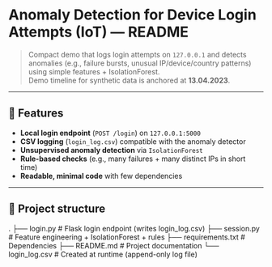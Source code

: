 # Anomaly Detection for Device Login Attempts (IoT) — README

> Compact demo that logs login attempts on `127.0.0.1` and detects anomalies (e.g., failure bursts, unusual IP/device/country patterns) using simple features + IsolationForest.  
> Demo timeline for synthetic data is anchored at **13.04.2023**.

---

## 📌 Features

- **Local login endpoint** (`POST /login`) on `127.0.0.1:5000`
- **CSV logging** (`login_log.csv`) compatible with the anomaly detector
- **Unsupervised anomaly detection** via `IsolationForest`
- **Rule-based checks** (e.g., many failures + many distinct IPs in short time)
- **Readable, minimal code** with few dependencies

---

## 📂 Project structure
.
├── login.py # Flask login endpoint (writes login_log.csv)
├── session.py # Feature engineering + IsolationForest + rules
├── requirements.txt # Dependencies
├── README.md # Project documentation
└── login_log.csv # Created at runtime (append-only log file)
